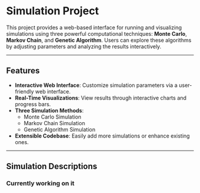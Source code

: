 # Simulation Project

This project provides a web-based interface for running and visualizing simulations using three powerful computational techniques: **Monte Carlo**, **Markov Chain**, and **Genetic Algorithm**. Users can explore these algorithms by adjusting parameters and analyzing the results interactively.

---

## Features

- **Interactive Web Interface**: Customize simulation parameters via a user-friendly web interface.
- **Real-Time Visualizations**: View results through interactive charts and progress bars.
- **Three Simulation Methods**:
  - Monte Carlo Simulation
  - Markov Chain Simulation
  - Genetic Algorithm Simulation
- **Extensible Codebase**: Easily add more simulations or enhance existing ones.

---

## Simulation Descriptions

### Currently working on it 
